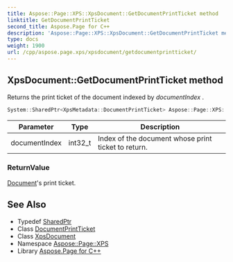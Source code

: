 ```yaml
---
title: Aspose::Page::XPS::XpsDocument::GetDocumentPrintTicket method
linktitle: GetDocumentPrintTicket
second_title: Aspose.Page for C++
description: 'Aspose::Page::XPS::XpsDocument::GetDocumentPrintTicket method. Returns the print ticket of the document indexed by documentIndex  in C++.'
type: docs
weight: 1900
url: /cpp/aspose.page.xps/xpsdocument/getdocumentprintticket/
---
```

## XpsDocument::GetDocumentPrintTicket method


Returns the print ticket of the document indexed by *documentIndex* .

```cpp
System::SharedPtr<XpsMetadata::DocumentPrintTicket> Aspose::Page::XPS::XpsDocument::GetDocumentPrintTicket(int32_t documentIndex)
```


| Parameter | Type | Description |
| --- | --- | --- |
| documentIndex | int32_t | Index of the document whose print ticket to return. |

### ReturnValue

[Document](../../../aspose.page/document/)'s print ticket.

## See Also

* Typedef [SharedPtr](../../../system/sharedptr/)
* Class [DocumentPrintTicket](../../../aspose.page.xps.xpsmetadata/documentprintticket/)
* Class [XpsDocument](../)
* Namespace [Aspose::Page::XPS](../../)
* Library [Aspose.Page for C++](../../../)

